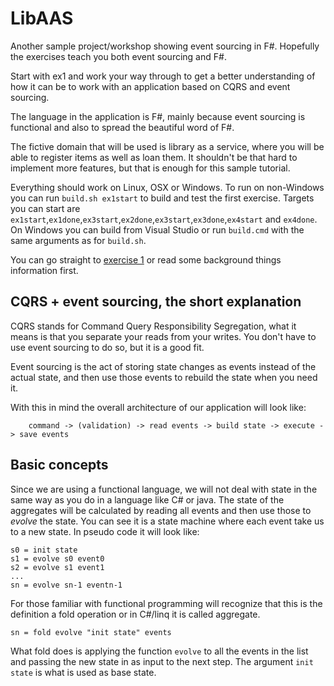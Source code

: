 # LibAAS
Another sample project/workshop showing event sourcing in F#. Hopefully the exercises teach you both event sourcing and F#. 

Start with ex1 and work your way through to get a better understanding of how it can be to work with an application based on CQRS and event sourcing.

The language in the application is F#, mainly because event sourcing is functional and also to spread the beautiful word of F#.

The fictive domain that will be used is library as a service, where you will be able to register items as well as loan them. It shouldn't be that hard to implement more features, but that is enough for this sample tutorial.

Everything should work on Linux, OSX or Windows. To run on non-Windows you can run `build.sh ex1start` to build and test the first exercise. Targets you can start are `ex1start`,`ex1done`,`ex3start`,`ex2done`,`ex3start`,`ex3done`,`ex4start` and `ex4done`. On Windows you can build from Visual Studio or run `build.cmd` with the same arguments as for `build.sh`.

You can go straight to [exercise 1](ex1/README.md) or read some background things information first.

## CQRS + event sourcing, the short explanation

CQRS stands for Command Query Responsibility Segregation, what it means is that you separate your reads from your writes. You don't have to use event sourcing to do so, but it is a good fit.

Event sourcing is the act of storing state changes as events instead of the actual state, and then use those events to rebuild the state when you need it.

With this in mind the overall architecture of our application will look like:

```
    command -> (validation) -> read events -> build state -> execute -> save events
```

## Basic concepts

Since we are using a functional language, we will not deal with state in the same way as you do in a language like C# or java. The state of the aggregates will be calculated by reading all events and then use those to *evolve* the state. You can see it is a state machine where each event take us to a new state. In pseudo code it will look like:

```
s0 = init state
s1 = evolve s0 event0
s2 = evolve s1 event1
...
sn = evolve sn-1 eventn-1
```

For those familiar with functional programming will recognize that this is the definition a fold operation or in C#/linq it is called aggregate.

```
sn = fold evolve "init state" events
```

What fold does is applying the function `evolve` to all the events in the list and passing the new state in as input to the next step. The argument `init state` is what is used as base state.
